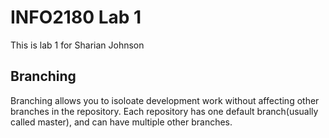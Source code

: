 # INFO2180 Lab 1
This is lab 1 for Sharian Johnson

## Branching 

Branching allows you to isoloate development work without affecting other branches
in the repository. Each repository has one default branch(usually called master), 
and can have multiple other branches.